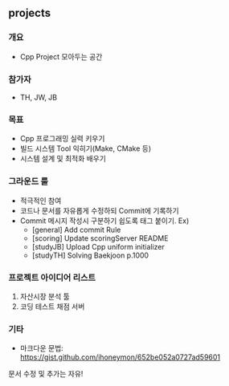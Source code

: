 ## projects

### 개요
- Cpp Project 모아두는 공간

### 참가자
- TH, JW, JB

### 목표
- Cpp 프로그래밍 실력 키우기
- 빌드 시스템 Tool 익히기(Make, CMake 등)
- 시스템 설계 및 최적화 배우기

### 그라운드 룰
- 적극적인 참여
- 코드나 문서를 자유롭게 수정하되 Commit에 기록하기
- Commit 메시지 작성시 구분하기 쉽도록 태그 붙이기.
Ex)
  -  [general] Add commit Rule
  -  [scoring] Update scoringServer README
  -  [studyJB] Upload Cpp uniform initializer
  -  [studyTH] Solving Baekjoon p.1000
    

### 프로젝트 아이디어 리스트
1. 자산시장 분석 툴
2. 코딩 테스트 채점 서버

### 기타
- 마크다운 문법: https://gist.github.com/ihoneymon/652be052a0727ad59601

문서 수정 및 추가는 자유!
